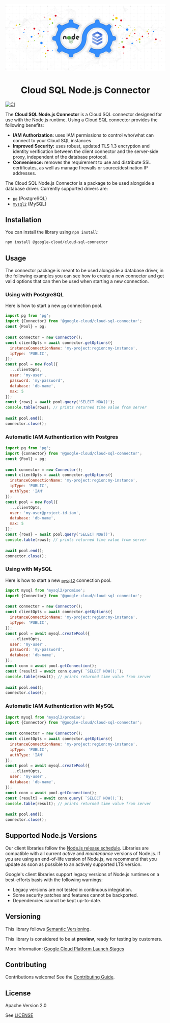 <p align="center">
    <a href="https://www.npmjs.com/package/@google-cloud/cloud-sql-connector">
        <img src="https://raw.githubusercontent.com/GoogleCloudPlatform/cloud-sql-nodejs-connector/main/docs/images/cloud-sql-nodejs-connector.png" alt="cloud-sql-nodejs-connector image">
    </a>
</p>

<h1 align="center">Cloud SQL Node.js Connector</h1>

[![CI][ci-badge]][ci-build]

[ci-badge]: https://github.com/GoogleCloudPlatform/cloud-sql-nodejs-connector/actions/workflows/tests.yml/badge.svg?event=push
[ci-build]: https://github.com/GoogleCloudPlatform/cloud-sql-nodejs-connector/actions/workflows/tests.yml?query=event%3Apush+branch%3Amain

The **Cloud SQL Node.js Connector** is a Cloud SQL connector designed for use
with the Node.js runtime. Using a Cloud SQL connector provides the following
benefits:
- **IAM Authorization:** uses IAM permissions to control who/what can connect to
your Cloud SQL instances
- **Improved Security:** uses robust, updated TLS 1.3 encryption and identity
verification between the client connector and the server-side proxy,
independent of the database protocol.
- **Convenience:** removes the requirement to use and distribute SSL
certificates, as well as manage firewalls or source/destination IP addresses.

The Cloud SQL Node.js Connector is a package to be used alongside a database
driver. Currently supported drivers are:

- [`pg`](https://www.npmjs.com/package/pg) (PostgreSQL)
- [`mysql2`](https://www.npmjs.com/package/mysql2) (MySQL)

## Installation

You can install the library using `npm install`:

```sh
npm install @google-cloud/cloud-sql-connector
```

## Usage

The connector package is meant to be used alongside a database driver, in the
following examples you can see how to create a new connector and get valid
options that can then be used when starting a new connection.

### Using with PostgreSQL

Here is how to start a new
[`pg`](https://www.npmjs.com/package/pg) connection pool.

```js
import pg from 'pg';
import {Connector} from '@google-cloud/cloud-sql-connector';
const {Pool} = pg;

const connector = new Connector();
const clientOpts = await connector.getOptions({
  instanceConnectionName: 'my-project:region:my-instance',
  ipType: 'PUBLIC', 
});
const pool = new Pool({
  ...clientOpts,
  user: 'my-user',
  password: 'my-password',
  database: 'db-name',
  max: 5
});
const {rows} = await pool.query('SELECT NOW()');
console.table(rows); // prints returned time value from server

await pool.end();
connector.close();
```

### Automatic IAM Authentication with Postgres
```js
import pg from 'pg';
import {Connector} from '@google-cloud/cloud-sql-connector';
const {Pool} = pg;

const connector = new Connector();
const clientOpts = await connector.getOptions({
  instanceConnectionName: 'my-project:region:my-instance',
  ipType: 'PUBLIC', 
  authType: 'IAM'
});
const pool = new Pool({
  ...clientOpts,
  user: 'my-user@project-id.iam',
  database: 'db-name',
  max: 5
});
const {rows} = await pool.query('SELECT NOW()');
console.table(rows); // prints returned time value from server

await pool.end();
connector.close();
```

### Using with MySQL

Here is how to start a new
[`mysql2`](https://www.npmjs.com/package/mysql2) connection pool.

```js
import mysql from 'mysql2/promise';
import {Connector} from '@google-cloud/cloud-sql-connector';

const connector = new Connector();
const clientOpts = await connector.getOptions({
  instanceConnectionName: 'my-project:region:my-instance',
  ipType: 'PUBLIC',
});
const pool = await mysql.createPool({
  ...clientOpts,
  user: 'my-user',
  password: 'my-password',
  database: 'db-name',
});
const conn = await pool.getConnection();
const [result] = await conn.query( `SELECT NOW();`);
console.table(result); // prints returned time value from server

await pool.end();
connector.close();
```

### Automatic IAM Authentication with MySQL

```js
import mysql from 'mysql2/promise';
import {Connector} from '@google-cloud/cloud-sql-connector';

const connector = new Connector();
const clientOpts = await connector.getOptions({
  instanceConnectionName: 'my-project:region:my-instance',
  ipType: 'PUBLIC',
  authType: 'IAM'
});
const pool = await mysql.createPool({
  ...clientOpts,
  user: 'my-user',
  database: 'db-name',
});
const conn = await pool.getConnection();
const [result] = await conn.query( `SELECT NOW();`);
console.table(result); // prints returned time value from server

await pool.end();
connector.close();
```

## Supported Node.js Versions

Our client libraries follow the
[Node.js release schedule](https://nodejs.org/en/about/releases/).
Libraries are compatible with all current _active_ and _maintenance_ versions
of Node.js.
If you are using an end-of-life version of Node.js, we recommend that you
update as soon as possible to an actively supported LTS version.

Google's client libraries support legacy versions of Node.js runtimes on a
best-efforts basis with the following warnings:

* Legacy versions are not tested in continuous integration.
* Some security patches and features cannot be backported.
* Dependencies cannot be kept up-to-date.

## Versioning

This library follows [Semantic Versioning](http://semver.org/).

This library is considered to be at **preview**, ready for testing by customers.

More Information:
[Google Cloud Platform Launch Stages](https://cloud.google.com/terms/launch-stages)

## Contributing

Contributions welcome! See the [Contributing Guide](./docs/contributing.md).

## License

Apache Version 2.0

See [LICENSE](./LICENSE)
